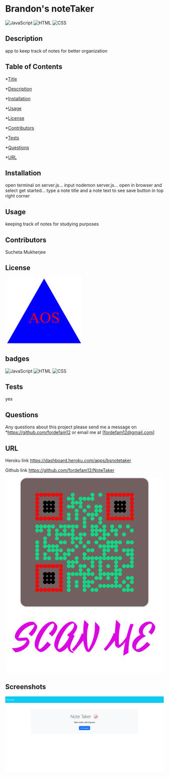 # Brandon's noteTaker
![JavaScript](https://img.shields.io/badge/JavaScript-59.1%25-yellow)
![HTML](https://img.shields.io/badge/HTML-30.2%25-red)
![CSS](https://img.shields.io/badge/CSS-10.7%25-purple)


## Description

 app to keep track of notes for better organization

## Table of Contents
*[Title](#title)

*[Description](#description)
    
*[Installation](#installation)
    
*[Usage](#usage)
    
*[License](#license)
    
*[Contributors](#contributor)
    
*[Tests](#test)
    
*[Questions](#questions)

*[URL](#URL)
    

## Installation

open terminal on server.js...
input nodemon server.js...
open in browser and select get started...
type a note title and a note text to see save button in top right corner

## Usage

keeping track of notes for studying purposes


## Contributors
Sucheta Mukherjee

## License
![aos logo](<aos logo.svg.png>)


## badges
![JavaScript](https://img.shields.io/badge/JavaScript-59.1%25-yellow)
![HTML](https://img.shields.io/badge/HTML-30.2%25-red)
![CSS](https://img.shields.io/badge/CSS-10.7%25-purple)

## Tests
yes

## Questions
Any questions about this project please send me a message on *https://github.com/fordefam12 or email me at [fordefam12@gmail.com]

## URL

  Heroku link
  https://dashboard.heroku.com/apps/bsnotetaker

  Github link 
  https://github.com/fordefam12/NoteTaker

![QR code](<frame (4).png>)

## Screenshots

![screenshot](<Note Taker (1).png>)